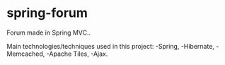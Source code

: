 spring-forum
============

Forum made in Spring MVC..

Main technologies/techniques used in this project: 
-Spring, 
-Hibernate, 
-Memcached,
-Apache Tiles,
-Ajax.
